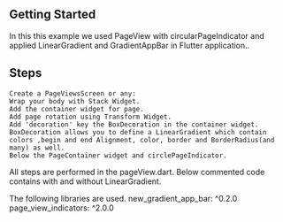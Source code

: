 ## Getting Started

In this this example we used PageView with circularPageIndicator and applied LinearGradient and GradientAppBar in Flutter application..

## Steps
```
Create a PageViewsScreen or any:
Wrap your body with Stack Widget.
Add the container widget for page.
Add page rotation using Transform Widget.
Add 'decoration' key the BoxDecoration in the container widget.
BoxDecoration allows you to define a LinearGradient which contain colors ,begin and end Alignment, color, border and BorderRadius(and many) as well.
Below the PageContainer widget and circlePageIndicator.
```

All steps are performed in the pageView.dart.
Below commented code contains with and without LinearGradient.



The following libraries are used.
  new_gradient_app_bar: ^0.2.0
  page_view_indicators: ^2.0.0
